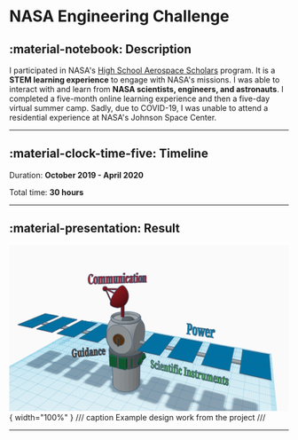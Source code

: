 # NASA Engineering Challenge

## :material-notebook: Description

I participated in NASA's [High School Aerospace Scholars](https://www.nasa.gov/learning-resources/high-school-aerospace-scholars/) program. It is a **STEM learning experience** to engage with NASA's missions. I was able to interact with and learn from **NASA scientists, engineers, and astronauts**. I completed a five-month online learning experience and then a five-day virtual summer camp. Sadly, due to COVID-19, I was unable to attend a residential experience at NASA's Johnson Space Center.

***

## :material-clock-time-five: Timeline

Duration: **October 2019 - April 2020**

Total time: **30 hours**

***

## :material-presentation: Result

![NASA](assets/nasa/NASA1.PNG){ width="100%" }
/// caption
Example design work from the project
///

***